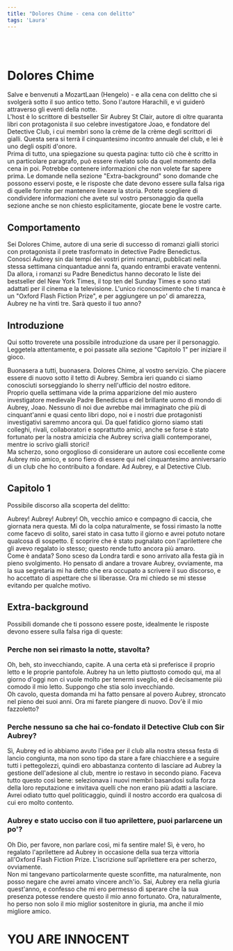 ```yaml
---
title: "Dolores Chime - cena con delitto"
tags: 'Laura'
---
```

<br></br>

# Dolores Chime

Salve e benvenuti a MozartLaan (Hengelo) - e alla cena con delitto che si svolgerà sotto il suo antico tetto. Sono l'autore Harachili, e vi guiderò attraverso gli eventi della notte.  
L'host è lo scrittore di bestseller Sir Aubrey St Clair, autore di oltre quaranta libri con protagonista il suo celebre investigatore Joao, e fondatore del Detective Club, i cui membri sono la crème de la crème degli scrittori di gialli. Questa sera si terrà il cinquantesimo incontro annuale del club, e lei è uno degli ospiti d'onore.  
Prima di tutto, una spiegazione su questa pagina: tutto ciò che è scritto in un particolare paragrafo, può essere rivelato solo da quel momento della cena in poi. Potrebbe contenere informazioni che non volete far sapere prima. 
Le domande nella sezione "Extra-background" sono domande che possono esservi poste, e le risposte che date devono essere sulla falsa riga di quelle fornite per mantenere lineare la storia. Potete scegliere di condividere informazioni che avete sul vostro personaggio da quella sezione anche se non chiesto esplicitamente, giocate bene le vostre carte.

## Comportamento

Sei Dolores Chime, autore di una serie di successo di romanzi gialli storici con protagonista il prete trasformato in detective Padre Benedictus. Conosci Aubrey sin dai tempi dei vostri primi romanzi, pubblicati nella stessa settimana cinquantadue anni fa, quando entrambi eravate ventenni. Da allora, i romanzi su Padre Benedictus hanno decorato le liste dei bestseller del New York Times, il top ten del Sunday Times e sono stati adattati per il cinema e la televisione. L'unico riconoscimento che ti manca è un "Oxford Flash Fiction Prize", e per aggiungere un po' di amarezza, Aubrey ne ha vinti tre. Sarà questo il tuo anno?

## Introduzione

Qui sotto troverete una possibile introduzione da usare per il personaggio. Leggetela attentamente, e poi passate alla sezione "Capitolo 1" per iniziare il gioco.

Buonasera a tutti, buonasera. Dolores Chime, al vostro servizio. Che piacere essere di nuovo sotto il tetto di Aubrey. Sembra ieri quando ci siamo conosciuti sorseggiando lo sherry nell'ufficio del nostro editore.  
Proprio quella settimana vide la prima apparizione del mio austero investigatore medievale Padre Benedictus e del brillante uomo di mondo di Aubrey, Joao. Nessuno di noi due avrebbe mai immaginato che più di cinquant'anni e quasi cento libri dopo, noi e i nostri due protagonisti investigativi saremmo ancora qui. Da quel fatidico giorno siamo stati colleghi, rivali, collaboratori e soprattutto amici, anche se forse è stato fortunato per la nostra amicizia che Aubrey scriva gialli contemporanei, mentre io scrivo gialli storici!  
Ma scherzo, sono orgoglioso di considerare un autore così eccellente come Aubrey mio amico, e sono fiero di essere qui nel cinquantesimo anniversario di un club che ho contribuito a fondare. Ad Aubrey, e al Detective Club.

## Capitolo 1

Possibile discorso alla scoperta del delitto:

Aubrey! Aubrey! Aubrey! Oh, vecchio amico e compagno di caccia, che giornata nera questa. Mi do la colpa naturalmente, se fossi rimasto la notte come facevo di solito, sarei stato in casa tutto il giorno e avrei potuto notare qualcosa di sospetto. E scoprire che è stato pugnalato con l'aprilettere che gli avevo regalato io stesso; questo rende tutto ancora più amaro.  
Come è andata? Sono sceso da Londra tardi e sono arrivato alla festa già in pieno svolgimento. Ho pensato di andare a trovare Aubrey, ovviamente, ma la sua segretaria mi ha detto che era occupato a scrivere il suo discorso, e ho accettato di aspettare che si liberasse. Ora mi chiedo se mi stesse evitando per qualche motivo.

## Extra-background

Possibili domande che ti possono essere poste, idealmente le risposte devono essere sulla falsa riga di queste:

### Perche non sei rimasto la notte, stavolta?

Oh, beh, sto invecchiando, capite. A una certa età si preferisce il proprio letto e le proprie pantofole. Aubrey ha un letto piuttosto comodo qui, ma al giorno d'oggi non ci vuole molto per tenermi sveglio, ed è decisamente più comodo il mio letto. Suppongo che stia solo invecchiando.  
Oh cavolo, questa domanda mi ha fatto pensare al povero Aubrey, stroncato nel pieno dei suoi anni. Ora mi farete piangere di nuovo. Dov'è il mio fazzoletto?

### Perche nessuno sa che hai co-fondato il Detective Club con Sir Aubrey?

Sì, Aubrey ed io abbiamo avuto l'idea per il club alla nostra stessa festa di lancio congiunta, ma non sono tipo da stare a fare chiacchiere e a seguire tutti i pettegolezzi, quindi ero abbastanza contento di lasciare ad Aubrey la gestione dell'adesione al club, mentre io restavo in secondo piano. Faceva tutto questo così bene: selezionava i nuovi membri basandosi sulla forza della loro reputazione e invitava quelli che non erano più adatti a lasciare. Avrei odiato tutto quel politicaggio, quindi il nostro accordo era qualcosa di cui ero molto contento.

### Aubrey e stato ucciso con il tuo aprilettere, puoi parlarcene un po'?

Oh Dio, per favore, non parlare così, mi fa sentire male! Sì, è vero, ho regalato l'aprilettere ad Aubrey in occasione della sua terza vittoria all'Oxford Flash Fiction Prize. L'iscrizione sull'aprilettere era per scherzo, ovviamente.  
Non mi tangevano particolarmente queste sconfitte, ma naturalmente, non posso negare che avrei amato vincere anch'io. Sai, Aubrey era nella giuria quest'anno, e confesso che mi ero permesso di sperare che la sua presenza potesse rendere questo il mio anno fortunato. Ora, naturalmente, ho perso non solo il mio miglior sostenitore in giuria, ma anche il mio migliore amico.

# YOU ARE INNOCENT